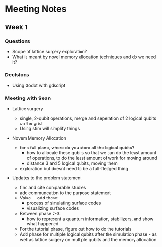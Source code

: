 # Meeting Notes

## Week 1
### Questions
- Scope of lattice surgery exploration?
- What is meant by novel memory allocation techniques and do we need it?

### Decisions
- Using Godot with gdscript

### Meeting with Sean
- Lattice surgery
    - single, 2-qubit operations, merge and seperation of 2 logical qubits on the grid
    - Using stim will simplify things

- Novem Memory Allocation
    - for a full plane, where do you store all the logical qubits?  
        - how to allocate these qubits so that we can do the least amount of operations, to do the least amount of work for moving around
        - distance 3 and 5 logical qubits, moving them
    - exploration but doesnt need to be a full-fledged thing

- Updates to the problem statement
    - find and cite comparable studies
    - add communcation to the purpose statement
    - Value -- add these:
        - process of simulating surface codes
        - visualizing surface codes
    - Between phase 2-3:
        - how to represent a quantum information, stabilizers, and show what happened
    - For the tutorial phase, figure out how to do the tutorials
    - Add phase for multiple logical qubits after the simulation phase - as well as lattice surgery on multiple qubits and the memory allocation
